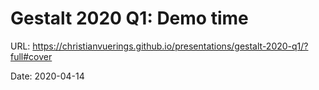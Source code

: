 # Gestalt 2020 Q1: Demo time

URL: https://christianvuerings.github.io/presentations/gestalt-2020-q1/?full#cover

Date: 2020-04-14
